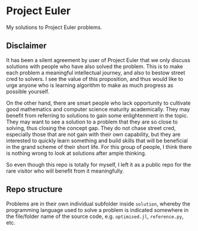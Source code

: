 # Project Euler
My solutions to Project Euler problems.

## Disclaimer

It has been a silent agreement by user of Project Euler that we only discuss solutions with people who have also solved the problem. This is to make each problem a meaningful intellectual journey, and also to bestow street cred to solvers. I see the value of this proposition, and thus would like to urge anyone who is learning algorithm to make as much progress as possible yourself.

On the other hand, there are smart people who lack opportunity to cultivate good mathematics and computer science maturity academically. They may benefit from referring to solutions to gain some enlightenment in the topic. They may want to see a solution to a problem that they are so close to solving, thus closing the concept gap. They do not chase street cred, especially those that are not gain with their own capability, but they are interested to quickly learn something and build skills that will be beneficial in the grand scheme of their short life. For this group of people, I think there is nothing wrong to look at solutions after ample thinking.

So even though this repo is totally for myself, I left it as a public repo for the rare visitor who will benefit from it meaningfully.

## Repo structure

Problems are in their own individual subfolder inside `solution`, whereby the programming language used to solve a problem is indicated somewhere in the file/folder name of the source code, e.g. `optimised.jl`, `reference.py`, etc.
